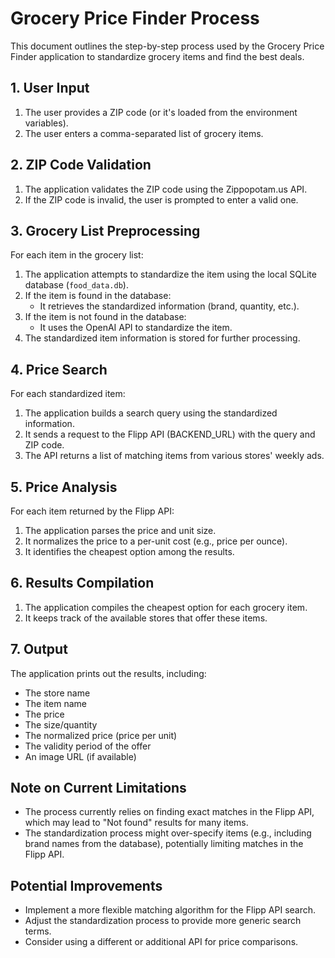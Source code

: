# Grocery Price Finder Process

This document outlines the step-by-step process used by the Grocery Price Finder application to standardize grocery items and find the best deals.

## 1. User Input

1. The user provides a ZIP code (or it's loaded from the environment variables).
2. The user enters a comma-separated list of grocery items.

## 2. ZIP Code Validation

1. The application validates the ZIP code using the Zippopotam.us API.
2. If the ZIP code is invalid, the user is prompted to enter a valid one.

## 3. Grocery List Preprocessing

For each item in the grocery list:

1. The application attempts to standardize the item using the local SQLite database (`food_data.db`).
2. If the item is found in the database:
   - It retrieves the standardized information (brand, quantity, etc.).
3. If the item is not found in the database:
   - It uses the OpenAI API to standardize the item.
4. The standardized item information is stored for further processing.

## 4. Price Search

For each standardized item:

1. The application builds a search query using the standardized information.
2. It sends a request to the Flipp API (BACKEND_URL) with the query and ZIP code.
3. The API returns a list of matching items from various stores' weekly ads.

## 5. Price Analysis

For each item returned by the Flipp API:

1. The application parses the price and unit size.
2. It normalizes the price to a per-unit cost (e.g., price per ounce).
3. It identifies the cheapest option among the results.

## 6. Results Compilation

1. The application compiles the cheapest option for each grocery item.
2. It keeps track of the available stores that offer these items.

## 7. Output

The application prints out the results, including:

- The store name
- The item name
- The price
- The size/quantity
- The normalized price (price per unit)
- The validity period of the offer
- An image URL (if available)

## Note on Current Limitations

- The process currently relies on finding exact matches in the Flipp API, which may lead to "Not found" results for many items.
- The standardization process might over-specify items (e.g., including brand names from the database), potentially limiting matches in the Flipp API.

## Potential Improvements

- Implement a more flexible matching algorithm for the Flipp API search.
- Adjust the standardization process to provide more generic search terms.
- Consider using a different or additional API for price comparisons.
